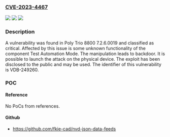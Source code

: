 ### [CVE-2023-4467](https://cve.mitre.org/cgi-bin/cvename.cgi?name=CVE-2023-4467)
![](https://img.shields.io/static/v1?label=Product&message=Trio%208800&color=blue)
![](https://img.shields.io/static/v1?label=Version&message=%3D%207.2.6.0019%20&color=brighgreen)
![](https://img.shields.io/static/v1?label=Vulnerability&message=CWE-912%20Backdoor&color=brighgreen)

### Description

A vulnerability was found in Poly Trio 8800 7.2.6.0019 and classified as critical. Affected by this issue is some unknown functionality of the component Test Automation Mode. The manipulation leads to backdoor. It is possible to launch the attack on the physical device. The exploit has been disclosed to the public and may be used. The identifier of this vulnerability is VDB-249260.

### POC

#### Reference
No PoCs from references.

#### Github
- https://github.com/fkie-cad/nvd-json-data-feeds

